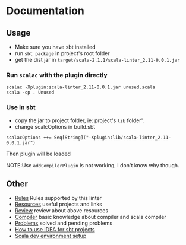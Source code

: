 # Documentation

## Usage

- Make sure you have sbt installed
- run `sbt package` in project's root folder
- get the dist jar in `target/scala-2.1.1/scala-linter_2.11-0.0.1.jar`

### Run `scalac` with the plugin directly
````
scalac -Xplugin:scala-linter_2.11-0.0.1.jar unused.scala
scala -cp . Unused
````

### Use in sbt
- copy the jar to project folder, ie: project's `lib` folder'.
- change scalcOptions in build.sbt
````
scalacOptions ++= Seq[String]("-Xplugin:lib/scala-linter_2.11-0.0.1.jar")
````
Then plugin will be loaded

NOTE:Use `addCompilerPlugin` is not working, I don't know why though.

## Other

- [Rules](rules.md) Rules supported by this linter
- [Resources](resources.md) useful projects and links
- [Review](review/README.md) review about above resources
- [Compiler](compiler/README.md) basic knowledge about compiler and scala compiler
- [Problems](problems/README.md) solved and pending problems
- [How to use IDEA for sbt projects](idea.md)
- [Scala dev environment setup](env-setup.md)
